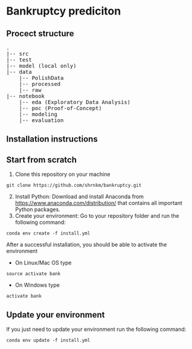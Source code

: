 # Bankruptcy prediciton

## Procect structure

<pre>
.
|-- src
|-- test
|-- model (local only)
|-- data
    |-- PolishData
    |-- processed
    |-- raw
|-- notebook
    |-- eda (Exploratory Data Analysis)
    |-- poc (Proof-of-Concept)
    |-- modeling
    |-- evaluation
</pre>



## Installation instructions
## Start from scratch
1. Clone this repository on your machine
```
git clone https://github.com/shrnkm/bankruptcy.git
```
2. Install Python: Download and install Anaconda from https://www.anaconda.com/distribution/ that contains all important Python packages.
3. Create your environment: Go to your repository folder and run the following command:
```
conda env create -f install.yml
```

After a successful installation, you should be able to activate the environment
 * On Linux/Mac OS type
```
source activate bank
```
 * On Windows type
```
activate bank
```
## Update your environment
If you just need to update your environment run the following command:
```
conda env update -f install.yml
```
